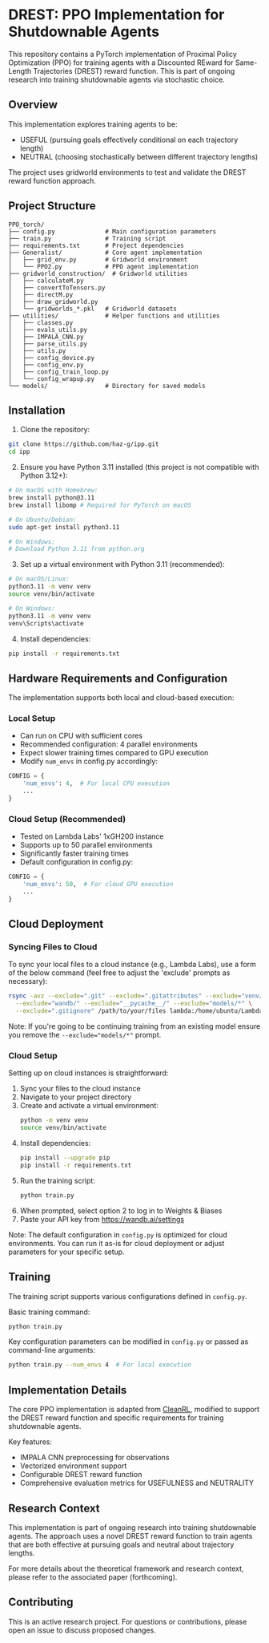 # DREST: PPO Implementation for Shutdownable Agents

This repository contains a PyTorch implementation of Proximal Policy Optimization (PPO) for training agents with a Discounted REward for Same-Length Trajectories (DREST) reward function. This is part of ongoing research into training shutdownable agents via stochastic choice.

## Overview

This implementation explores training agents to be:
- USEFUL (pursuing goals effectively conditional on each trajectory length)
- NEUTRAL (choosing stochastically between different trajectory lengths)

The project uses gridworld environments to test and validate the DREST reward function approach.

## Project Structure

```
PPO_torch/
├── config.py              # Main configuration parameters
├── train.py               # Training script
├── requirements.txt       # Project dependencies
├── Generalist/            # Core agent implementation
│   ├── grid_env.py        # Gridworld environment
│   └── PPO2.py            # PPO agent implementation
├── gridworld_construction/  # Gridworld utilities
│   ├── calculateM.py
│   ├── convertToTensors.py
│   ├── directM.py
│   ├── draw_gridworld.py
│   └── gridworlds_*.pkl   # Gridworld datasets
├── utilities/             # Helper functions and utilities
│   ├── classes.py
│   ├── evals_utils.py
│   ├── IMPALA_CNN.py
│   ├── parse_utils.py
│   ├── utils.py
│   ├── config_device.py
│   ├── config_env.py
│   ├── config_train_loop.py
│   └── config_wrapup.py
└── models/                # Directory for saved models
```

## Installation

1. Clone the repository:
```bash
git clone https://github.com/haz-g/ipp.git
cd ipp
```

2. Ensure you have Python 3.11 installed (this project is not compatible with Python 3.12+):
```bash
# On macOS with Homebrew:
brew install python@3.11
brew install libomp # Required for PyTorch on macOS

# On Ubuntu/Debian:
sudo apt-get install python3.11

# On Windows:
# Download Python 3.11 from python.org
```

3. Set up a virtual environment with Python 3.11 (recommended):
```bash
# On macOS/Linux:
python3.11 -m venv venv
source venv/bin/activate

# On Windows:
python3.11 -m venv venv
venv\Scripts\activate
```

4. Install dependencies:
```bash
pip install -r requirements.txt
```

## Hardware Requirements and Configuration

The implementation supports both local and cloud-based execution:

### Local Setup
- Can run on CPU with sufficient cores
- Recommended configuration: 4 parallel environments
- Expect slower training times compared to GPU execution
- Modify `num_envs` in config.py accordingly:
```python
CONFIG = {
    'num_envs': 4,  # For local CPU execution
    ...
}
```

### Cloud Setup (Recommended)
- Tested on Lambda Labs' 1xGH200 instance
- Supports up to 50 parallel environments
- Significantly faster training times
- Default configuration in config.py:
```python
CONFIG = {
    'num_envs': 50,  # For cloud GPU execution
    ...
}
```

## Cloud Deployment

### Syncing Files to Cloud

To sync your local files to a cloud instance (e.g., Lambda Labs), use a form of the below command (feel free to adjust the 'exclude' prompts as necessary):

```bash
rsync -avz --exclude=".git" --exclude=".gitattributes" --exclude="venv/" \
  --exclude="wandb/" --exclude="__pycache__/" --exclude="models/*" \
  --exclude=".gitignore" /path/to/your/files lambda:/home/ubuntu/Lambda_IPP/
```

Note: If you're going to be continuing training from an existing model ensure you remove the ```--exclude="models/*"``` prompt.

### Cloud Setup

Setting up on cloud instances is straightforward:

1. Sync your files to the cloud instance
2. Navigate to your project directory
3. Create and activate a virtual environment:
   ```bash
   python -m venv venv
   source venv/bin/activate
   ```
4. Install dependencies:
   ```bash
   pip install --upgrade pip
   pip install -r requirements.txt
   ```
5. Run the training script:
   ```bash
   python train.py
   ```
6. When prompted, select option 2 to log in to Weights & Biases
7. Paste your API key from https://wandb.ai/settings

Note: The default configuration in `config.py` is optimized for cloud environments. You can run it as-is for cloud deployment or adjust parameters for your specific setup.

## Training

The training script supports various configurations defined in `config.py`. 

Basic training command:
```bash
python train.py
```

Key configuration parameters can be modified in `config.py` or passed as command-line arguments:
```bash
python train.py --num_envs 4  # For local execution
```

## Implementation Details

The core PPO implementation is adapted from [CleanRL](https://docs.cleanrl.dev/rl-algorithms/ppo/#ppopy), modified to support the DREST reward function and specific requirements for training shutdownable agents.

Key features:
- IMPALA CNN preprocessing for observations
- Vectorized environment support
- Configurable DREST reward function
- Comprehensive evaluation metrics for USEFULNESS and NEUTRALITY

## Research Context

This implementation is part of ongoing research into training shutdownable agents. The approach uses a novel DREST reward function to train agents that are both effective at pursuing goals and neutral about trajectory lengths.

For more details about the theoretical framework and research context, please refer to the associated paper (forthcoming).

## Contributing

This is an active research project. For questions or contributions, please open an issue to discuss proposed changes.